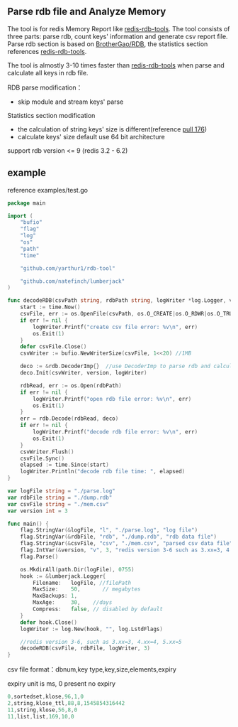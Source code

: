 ## Parse rdb file and Analyze Memory

The tool is for redis Memory Report like [redis-rdb-tools](https://github.com/sripathikrishnan/redis-rdb-tools). The tool consists of three parts: parse rdb, count keys' information and generate csv report file. Parse rdb section is based on [BrotherGao/RDB](https://github.com/BrotherGao/RDB), the statistics section references  [redis-rdb-tools](https://github.com/sripathikrishnan/redis-rdb-tools).

The tool is almostly 3-10 times faster than [redis-rdb-tools](https://github.com/sripathikrishnan/redis-rdb-tools) when parse and calculate all keys in rdb file.


RDB parse modification：
*  skip module and stream keys' parse

Statistics section modification
*  the calculation of string keys' size is different(reference [pull 176](https://github.com/sripathikrishnan/redis-rdb-tools/pull/176))
*  calculate keys' size default use 64 bit architecture

support rdb version <= 9 (redis 3.2 - 6.2)

## example
reference examples/test.go
```go
package main

import (
	"bufio"
	"flag"
	"log"
	"os"
	"path"
	"time"

	"github.com/yarthur1/rdb-tool"

	"github.com/natefinch/lumberjack"
)

func decodeRDB(csvPath string, rdbPath string, logWriter *log.Logger, version int) {
	start := time.Now()
	csvFile, err := os.OpenFile(csvPath, os.O_CREATE|os.O_RDWR|os.O_TRUNC|os.O_SYNC, 0644)
	if err != nil {
		logWriter.Printf("create csv file error: %v\n", err)
		os.Exit(1)
	}
	defer csvFile.Close()
	csvWriter := bufio.NewWriterSize(csvFile, 1<<20) //1MB

	deco := &rdb.DecoderImp{}  //use DecoderImp to parse rdb and calculate key size
	deco.Init(csvWriter, version, logWriter)

	rdbRead, err := os.Open(rdbPath)
	if err != nil {
		logWriter.Printf("open rdb file error: %v\n", err)
		os.Exit(1)
	}
	err = rdb.Decode(rdbRead, deco)
	if err != nil {
		logWriter.Printf("decode rdb file error: %v\n", err)
		os.Exit(1)
	}
	csvWriter.Flush()
	csvFile.Sync()
	elapsed := time.Since(start)
	logWriter.Println("decode rdb file time: ", elapsed)
}

var logFile string = "./parse.log"
var rdbFile string = "./dump.rdb"
var csvFile string = "./mem.csv"
var version int = 3

func main() {
	flag.StringVar(&logFile, "l", "./parse.log", "log file")
	flag.StringVar(&rdbFile, "rdb", "./dump.rdb", "rdb data file")
	flag.StringVar(&csvFile, "csv", "./mem.csv", "parsed csv data file")
	flag.IntVar(&version, "v", 3, "redis version 3-6 such as 3.xx=3, 4.xx=4, 5.xx=5")
	flag.Parse()

	os.MkdirAll(path.Dir(logFile), 0755)
	hook := &lumberjack.Logger{
		Filename:   logFile, //filePath
		MaxSize:    50,       // megabytes
		MaxBackups: 1,
		MaxAge:     30,    //days
		Compress:   false, // disabled by default
	}
	defer hook.Close()
	logWriter := log.New(hook, "", log.LstdFlags)

	//redis version 3-6, such as 3.xx=3, 4.xx=4, 5.xx=5
	decodeRDB(csvFile, rdbFile, logWriter, 3)
}

```
csv file format：dbnum,key type,key,size,elements,expiry

expiry unit is ms, 0 present no expiry 
```powershell
0,sortedset,klose,96,1,0
2,string,klose_ttl,88,8,1545854316442
11,string,klose,56,8,0
11,list,list,169,10,0
```


